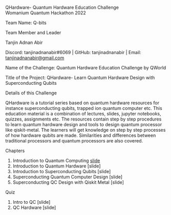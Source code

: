 QHardware- Quantum Hardware Education Challenge  
Womanium Quantum Hackathon 2022  

Team Name: Q-bits  

Team Member and Leader  

Tanjin Adnan Abir  

Discord: tanjinadnanabir#6069 | GitHub: tanjinadnanabir | Email: tanjinadnanabir@gmail.com  

Name of the Challenge: Quantum Hardware Education Challenge by QWorld  

Title of the Project: QHardware- Learn Quantum Hardware Design with Superconducting Qubits  

Details of this Challenge  

QHardware is a tutorial series based on quantum hardware resources for instance superconducting qubits, trapped ion quantum computer etc. This education material is a combination of lectures, slides, jupyter notebooks, quizzes, assignments etc. The resources contain step by step procedures to learn quantum hardware design and tools to design quantum processor like qiskit-metal. The learners will get knowledge on step by step processes of how hardware qubits are made. Similarities and differences between traditional processors and quantum processors are also covered.  

Chapters  

1. Introduction to Quantum Computing  [slide](https://github.com/tanjinadnanabir/QHardware-QWorld-Quantum-Hardware-Education-Challenge/blob/main/Lecture%20Slides/CH-1%20Basics%20of%20Quantum%20Computing.pptx)  
2. Introduction to Quantum Hardware  [slide]  
3. Introduction to Superconducting Qubits  [slide]  
4. Superconducting Quantum Computer Design  [slide]  
5. Superconducting QC Design with Qiskit Metal  [slide]  

Quiz

1. Intro to QC  [slide]  
2. QC Hardware  [slide]  
